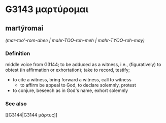 # G3143 μαρτύρομαι

## martýromai

_(mar-too'-rom-ahee | mahr-TOO-roh-meh | mahr-TYOO-roh-may)_

### Definition

middle voice from G3144; to be adduced as a witness, i.e., (figuratively) to obtest (in affirmation or exhortation); take to record, testify; 

- to cite a witness, bring forward a witness, call to witness
  - to affirm be appeal to God, to declare solemnly, protest
- to conjure, beseech as in God's name, exhort solemnly

### See also

[[G3144|G3144 μάρτυς]]
